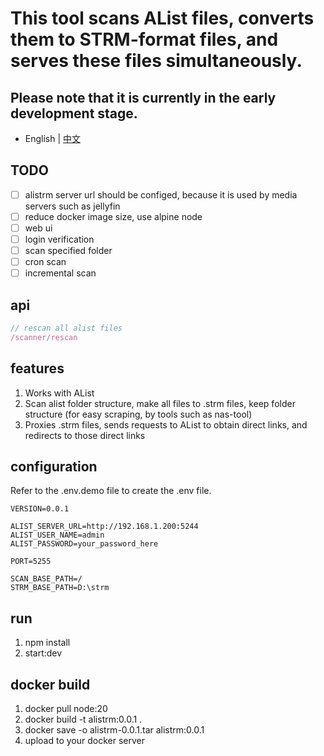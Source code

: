 # This tool scans AList files, converts them to STRM-format files, and serves these files simultaneously.

## Please note that it is currently in the early development stage.

- English | [中文](./README_cn.md) 

## TODO
- [ ] alistrm server url should be configed, because it is used by media servers such as jellyfin
- [ ] reduce docker image size, use alpine node
- [ ] web ui
- [ ] login verification
- [ ] scan specified folder
- [ ] cron scan
- [ ] incremental scan

## api
```javascript
// rescan all alist files
/scanner/rescan
```

## features
1. Works with AList
2. Scan alist folder structure, make all files to .strm files, keep folder structure (for easy scraping, by tools such as nas-tool)
3. Proxies .strm files, sends requests to AList to obtain direct links, and redirects to those direct links

## configuration
Refer to the .env.demo file to create the .env file.
```
VERSION=0.0.1

ALIST_SERVER_URL=http://192.168.1.200:5244
ALIST_USER_NAME=admin
ALIST_PASSWORD=your_password_here

PORT=5255

SCAN_BASE_PATH=/
STRM_BASE_PATH=D:\strm
```

## run
1. npm install
2. start:dev

## docker build
1. docker pull node:20
2. docker build -t alistrm:0.0.1 .
3. docker save -o alistrm-0.0.1.tar alistrm:0.0.1
4. upload to your docker server
